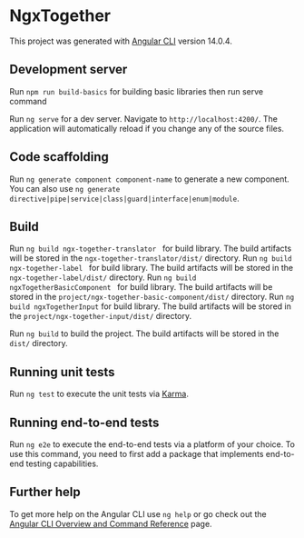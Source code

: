 # NgxTogether

This project was generated with [Angular CLI](https://github.com/angular/angular-cli) version 14.0.4.

## Development server

Run `npm run build-basics` for building basic libraries then run serve command

Run `ng serve` for a dev server. Navigate to `http://localhost:4200/`. The application will automatically reload if you change any of the source files.


## Code scaffolding

Run `ng generate component component-name` to generate a new component. You can also use `ng generate directive|pipe|service|class|guard|interface|enum|module`.

## Build

Run `ng build ngx-together-translator ` for build library. The build artifacts will be stored in the `ngx-together-translator/dist/` directory. 
Run `ng build ngx-together-label ` for build library. The build artifacts will be stored in the `ngx-together-label/dist/` directory. 
Run `ng build ngxTogetherBasicComponent ` for build library. The build artifacts will be stored in the `project/ngx-together-basic-component/dist/` directory. 
Run `ng build ngxTogetherInput` for build library. The build artifacts will be stored in the `project/ngx-together-input/dist/` directory. 

Run `ng build` to build the project. The build artifacts will be stored in the `dist/` directory.

## Running unit tests

Run `ng test` to execute the unit tests via [Karma](https://karma-runner.github.io).

## Running end-to-end tests

Run `ng e2e` to execute the end-to-end tests via a platform of your choice. To use this command, you need to first add a package that implements end-to-end testing capabilities.

## Further help

To get more help on the Angular CLI use `ng help` or go check out the [Angular CLI Overview and Command Reference](https://angular.io/cli) page.
